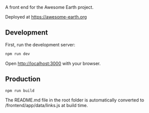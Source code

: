 A front end for the Awesome Earth project.

Deployed at https://awesome-earth.org

## Development

First, run the development server:

```bash
npm run dev
```

Open [http://localhost:3000](http://localhost:3000) with your browser.

## Production

```bash
npm run build
```

The README.md file in the root folder is automatically converted to /frontend/app/data/links.js at build time.
